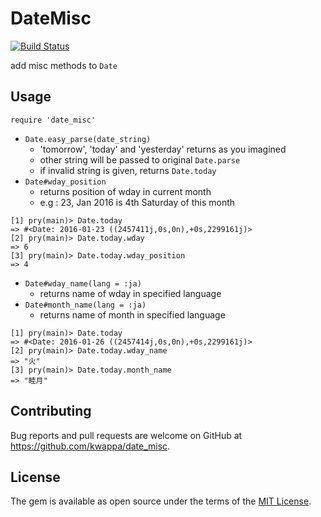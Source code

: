 # DateMisc

[![Build Status](https://travis-ci.org/kwappa/date_misc.svg?branch=master)](https://travis-ci.org/kwappa/date_misc)

add misc methods to `Date`

## Usage

`require 'date_misc'`

- `Date.easy_parse(date_string)`
  - 'tomorrow', 'today' and 'yesterday' returns as you imagined
  - other string will be passed to original `Date.parse`
  - if invalid string is given, returns `Date.today`
- `Date#wday_position`
  - returns position of wday in current month
  - e.g : 23, Jan 2016 is 4th Saturday of this month

```
[1] pry(main)> Date.today
=> #<Date: 2016-01-23 ((2457411j,0s,0n),+0s,2299161j)>
[2] pry(main)> Date.today.wday
=> 6
[3] pry(main)> Date.today.wday_position
=> 4
```

- `Date#wday_name(lang = :ja)`
    - returns name of wday in specified language
- `Date#month_name(lang = :ja)`
    - returns name of month in specified language

```
[1] pry(main)> Date.today
=> #<Date: 2016-01-26 ((2457414j,0s,0n),+0s,2299161j)>
[2] pry(main)> Date.today.wday_name
=> "火"
[3] pry(main)> Date.today.month_name
=> "睦月"
```

## Contributing

Bug reports and pull requests are welcome on GitHub at https://github.com/kwappa/date_misc.

## License

The gem is available as open source under the terms of the [MIT License](http://opensource.org/licenses/MIT).
